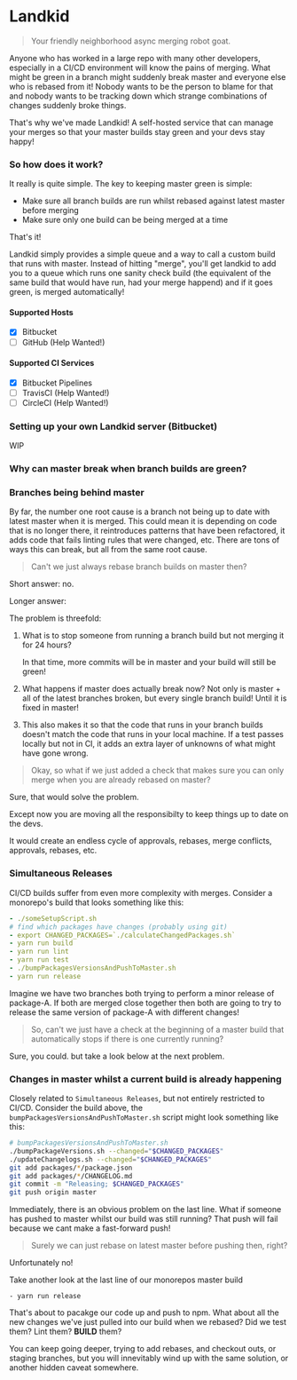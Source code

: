 # Landkid

> Your friendly neighborhood async merging robot goat.

Anyone who has worked in a large repo with many other developers, especially in
a CI/CD environment will know the pains of merging. What might be green in a
branch might suddenly break master and everyone else who is rebased from it!
Nobody wants to be the person to blame for that and nobody wants to be tracking
down which strange combinations of changes suddenly broke things.

That's why we've made Landkid! A self-hosted service that can manage your merges
so that your master builds stay green and your devs stay happy!

### So how does it work?

It really is quite simple. The key to keeping master green is simple:

* Make sure all branch builds are run whilst rebased against latest master
  before merging
* Make sure only one build can be being merged at a time

That's it!

Landkid simply provides a simple queue and a way to call a custom build that
runs with master. Instead of hitting "merge", you'll get landkid to add you to a
queue which runs one sanity check build (the equivalent of the same build that
would have run, had your merge happend) and if it goes green, is merged
automatically!

#### Supported Hosts

* [x] Bitbucket
* [ ] GitHub (Help Wanted!)

#### Supported CI Services

* [x] Bitbucket Pipelines
* [ ] TravisCI (Help Wanted!)
* [ ] CircleCI (Help Wanted!)

### Setting up your own Landkid server (Bitbucket)

WIP

### Why can master break when branch builds are green?

### Branches being behind master

By far, the number one root cause is a branch not being up to date with latest
master when it is merged. This could mean it is depending on code that is no
longer there, it reintroduces patterns that have been refactored, it adds code
that fails linting rules that were changed, etc. There are tons of ways this can
break, but all from the same root cause.

> Can't we just always rebase branch builds on master then?

Short answer: no.

Longer answer:

The problem is threefold:

1. What is to stop someone from running a branch build but not merging it for 24
   hours?

   In that time, more commits will be in master and your build will still be
   green!

2. What happens if master does actually break now? Not only is master + all of
   the latest branches broken, but every single branch build! Until it is fixed
   in master!

3. This also makes it so that the code that runs in your branch builds doesn't
   match the code that runs in your local machine. If a test passes locally but
   not in CI, it adds an extra layer of unknowns of what might have gone wrong.

> Okay, so what if we just added a check that makes sure you can only merge when
> you are already rebased on master?

Sure, that would solve the problem.

Except now you are moving all the responsibilty to keep things up to date on the
devs.

It would create an endless cycle of approvals, rebases, merge conflicts,
approvals, rebases, etc.

### Simultaneous Releases

CI/CD builds suffer from even more complexity with merges. Consider a monorepo's
build that looks something like this:

```yml
- ./someSetupScript.sh
# find which packages have changes (probably using git)
- export CHANGED_PACKAGES=`./calculateChangedPackages.sh`
- yarn run build
- yarn run lint
- yarn run test
- ./bumpPackagesVersionsAndPushToMaster.sh
- yarn run release
```

Imagine we have two branches both trying to perform a minor release of
package-A. If both are merged close together then both are going to try to
release the same version of package-A with different changes!

> So, can't we just have a check at the beginning of a master build that
> automatically stops if there is one currently running?

Sure, you could. but take a look below at the next problem.

### Changes in master whilst a current build is already happening

Closely related to `Simultaneous Releases`, but not entirely restricted to
CI/CD. Consider the build above, the `bumpPackagesVersionsAndPushToMaster.sh`
script might look something like this:

```sh
# bumpPackagesVersionsAndPushToMaster.sh
./bumpPackageVersions.sh --changed="$CHANGED_PACKAGES"
./updateChangelogs.sh --changed="$CHANGED_PACKAGES"
git add packages/*/package.json
git add packages/*/CHANGELOG.md
git commit -m "Releasing; $CHANGED_PACKAGES"
git push origin master
```

Immediately, there is an obvious problem on the last line. What if someone has
pushed to master whilst our build was still running? That push will fail because
we cant make a fast-forward push!

> Surely we can just rebase on latest master before pushing then, right?

Unfortunately no!

Take another look at the last line of our monorepos master build

```
- yarn run release
```

That's about to pacakge our code up and push to npm. What about all the new
changes we've just pulled into our build when we rebased? Did we test them? Lint
them? **BUILD** them?

You can keep going deeper, trying to add rebases, and checkout outs, or staging
branches, but you will innevitably wind up with the same solution, or another
hidden caveat somewhere.
